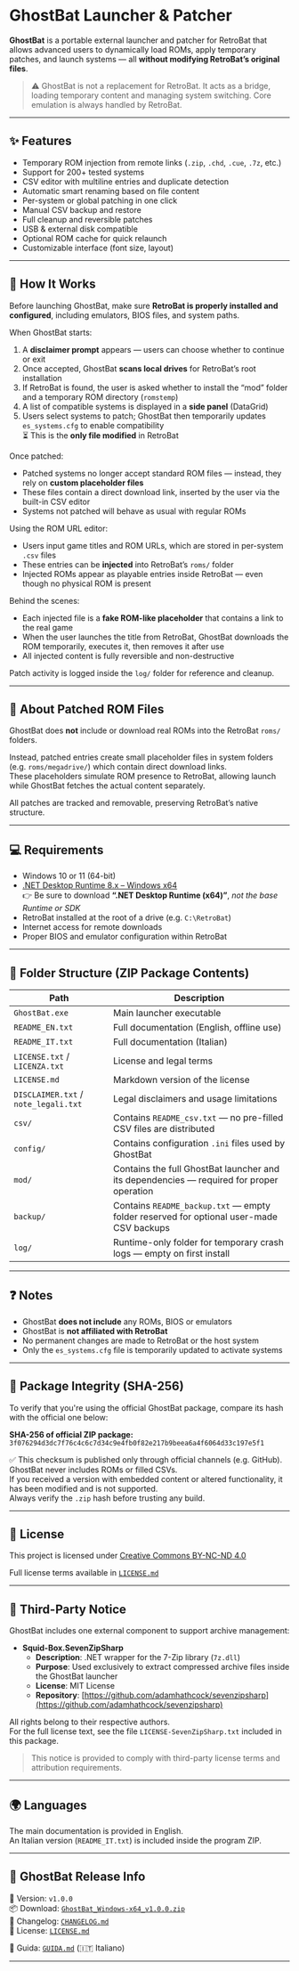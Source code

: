 # GhostBat Launcher & Patcher

**GhostBat** is a portable external launcher and patcher for RetroBat that allows advanced users to dynamically load ROMs, apply temporary patches, and launch systems — all **without modifying RetroBat’s original files**.

> ⚠️ GhostBat is not a replacement for RetroBat. It acts as a bridge, loading temporary content and managing system switching. Core emulation is always handled by RetroBat.

---

## ✨ Features

- Temporary ROM injection from remote links (`.zip`, `.chd`, `.cue`, `.7z`, etc.)
- Support for 200+ tested systems
- CSV editor with multiline entries and duplicate detection
- Automatic smart renaming based on file content
- Per-system or global patching in one click
- Manual CSV backup and restore
- Full cleanup and reversible patches
- USB & external disk compatible
- Optional ROM cache for quick relaunch
- Customizable interface (font size, layout)

---

## 🚀 How It Works

Before launching GhostBat, make sure **RetroBat is properly installed and configured**, including emulators, BIOS files, and system paths.

When GhostBat starts:
1. A **disclaimer prompt** appears — users can choose whether to continue or exit
2. Once accepted, GhostBat **scans local drives** for RetroBat’s root installation
3. If RetroBat is found, the user is asked whether to install the “mod” folder and a temporary ROM directory (`romstemp`)
4. A list of compatible systems is displayed in a **side panel** (DataGrid)
5. Users select systems to patch; GhostBat then temporarily updates `es_systems.cfg` to enable compatibility  
   ⏳ This is the **only file modified** in RetroBat

Once patched:
- Patched systems no longer accept standard ROM files — instead, they rely on **custom placeholder files**
- These files contain a direct download link, inserted by the user via the built-in CSV editor
- Systems not patched will behave as usual with regular ROMs

Using the ROM URL editor:
- Users input game titles and ROM URLs, which are stored in per-system `.csv` files
- These entries can be **injected** into RetroBat’s `roms/` folder
- Injected ROMs appear as playable entries inside RetroBat — even though no physical ROM is present

Behind the scenes:
- Each injected file is a **fake ROM-like placeholder** that contains a link to the real game
- When the user launches the title from RetroBat, GhostBat downloads the ROM temporarily, executes it, then removes it after use
- All injected content is fully reversible and non-destructive

Patch activity is logged inside the `log/` folder for reference and cleanup.

---

## 🧩 About Patched ROM Files

GhostBat does **not** include or download real ROMs into the RetroBat `roms/` folders.

Instead, patched entries create small placeholder files in system folders (e.g. `roms/megadrive/`) which contain direct download links.  
These placeholders simulate ROM presence to RetroBat, allowing launch while GhostBat fetches the actual content separately.

All patches are tracked and removable, preserving RetroBat’s native structure.

---

## 💻 Requirements

- Windows 10 or 11 (64-bit)
- [.NET Desktop Runtime 8.x – Windows x64](https://dotnet.microsoft.com/en-us/download/dotnet/8.0)  
  👉 Be sure to download **“.NET Desktop Runtime (x64)”**, *not the base Runtime or SDK*
- RetroBat installed at the root of a drive (e.g. `C:\RetroBat`)
- Internet access for remote downloads
- Proper BIOS and emulator configuration within RetroBat

---

## 📁 Folder Structure (ZIP Package Contents)

| Path                                | Description |
|-------------------------------------|-------------|
| `GhostBat.exe`                      | Main launcher executable |
| `README_EN.txt`                     | Full documentation (English, offline use) |
| `README_IT.txt`                     | Full documentation (Italian) |
| `LICENSE.txt` / `LICENZA.txt`       | License and legal terms |
| `LICENSE.md`                        | Markdown version of the license |
| `DISCLAIMER.txt` / `note_legali.txt`| Legal disclaimers and usage limitations |
| `csv/`                              | Contains `README_csv.txt` — no pre-filled CSV files are distributed |
| `config/`                           | Contains configuration `.ini` files used by GhostBat |
| `mod/`                              | Contains the full GhostBat launcher and its dependencies — required for proper operation |
| `backup/`                           | Contains `README_backup.txt` — empty folder reserved for optional user-made CSV backups |
| `log/`                              | Runtime-only folder for temporary crash logs — empty on first install |

---

## ❓ Notes

- GhostBat **does not include** any ROMs, BIOS or emulators  
- GhostBat is **not affiliated with RetroBat**  
- No permanent changes are made to RetroBat or the host system  
- Only the `es_systems.cfg` file is temporarily updated to activate systems

---

## 🧾 Package Integrity (SHA-256)

To verify that you're using the official GhostBat package, compare its hash with the official one below:

**SHA-256 of official ZIP package:**  
`3f076294d3dc7f76c4c6c7d34c9e4fb0f82e217b9beea6a4f6064d33c197e5f1`

✅ This checksum is published only through official channels (e.g. GitHub). GhostBat never includes ROMs or filled CSVs.  
If you received a version with embedded content or altered functionality, it has been modified and is not supported.  
Always verify the `.zip` hash before trusting any build.

---

## 🔐 License

This project is licensed under [Creative Commons BY-NC-ND 4.0](https://creativecommons.org/licenses/by-nc-nd/4.0/)

Full license terms available in [`LICENSE.md`](LICENSE.md)

---

## 🧩 Third-Party Notice

GhostBat includes one external component to support archive management:

- **Squid-Box.SevenZipSharp**  
  - **Description**: .NET wrapper for the 7-Zip library (`7z.dll`)  
  - **Purpose**: Used exclusively to extract compressed archive files inside the GhostBat launcher  
  - **License**: MIT License  
  - **Repository**: [https://github.com/adamhathcock/sevenzipsharp](https://github.com/adamhathcock/sevenzipsharp)

All rights belong to their respective authors.  
For the full license text, see the file `LICENSE-SevenZipSharp.txt` included in this package.

> This notice is provided to comply with third-party license terms and attribution requirements.

---

## 🌍 Languages

The main documentation is provided in English.  
An Italian version (`README_IT.txt`) is included inside the program ZIP.

---


## 🚀 GhostBat Release Info

🔖 Version: `v1.0.0`  
📦 Download: [`GhostBat_Windows-x64_v1.0.0.zip`](GhostBat_Windows-x64_v1.0.0.zip)  
📄 Changelog: [`CHANGELOG.md`](CHANGELOG.md)  
🔐 License: [`LICENSE.md`](LICENSE.md)

📘 Guida: [`GUIDA.md`](GUIDA.md) (🇮🇹 Italiano)

---
